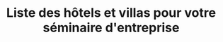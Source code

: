---
layout: layout_generic
language: fr
season: summer
type: B2B
menu: seminaire
topnav_color_text: 
title: Liste des hôtels et villas pour votre séminaire d'entreprise
permalink: "/fr/seminaires-ete/hotels-et-villas"
meta-title: Liste des hôtels et villas pour votre séminaire d'entreprise
meta-description: Pour votre prochain séminaire d'entreprise, nous vous proposons une selection d'hôtels et villas pour accueillir vos équipes, clients ou partenaires
baseline: Découvrez ZE HERO
redirection_from:
page_sections:
- template: textarea
  title: Idées de séjours pour votre séminaire d'entreprise
  content: |-
    Notre expérience du terrain et de l'organisation de séminaires nous permet de proposer des idées de séjours. Vous pouvez choisir un séjour tout fait ou nous demander la réalisation d'un séminaire sur mesure. 
    
    Le but d'un séminaire d'un entreprise est de sortir de son environnement de travail quotidien et retrouver ses collègues autour d'activités originales pour créer de nouveaux liens et parfois découvrir des personalités insoupconnées dans le cadre du travail.
- template: listServices
  service: sejours
- template: textarea
  title: Conditions
  content: |-
    Tarifs / pers. sur la base d’un séjour 2 jours / 2 nuits en chambre Twin avec pension complète, deux demi-journées d’étude (pause et matériel compris), taxe de séjour incluse.
      
    Base de 10 participants minimum, transport non compris, Activités et visites en option en supplément. Tarifs non contractuels, à partir de et sous réserve de disponibilité.
- template: cta
  intro: Demande de devis
  headline: Faîtes votre demande de devis en ligne pour vos séminaires hiver ou été
  button:
    text_button: Je veux un devis
    href_button: /fr/seminaire-devis/
---